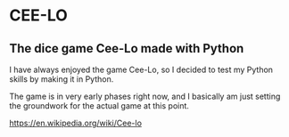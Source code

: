 # CEE-LO
## The dice game Cee-Lo made with Python

I have always enjoyed the game Cee-Lo, so I decided to test my Python skills by making it in Python.

The game is in very early phases right now, and I basically am just setting the groundwork for the actual game at this point.

https://en.wikipedia.org/wiki/Cee-lo
